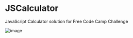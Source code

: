 # JSCalculator
JavaScript Calculator solution for Free Code Camp Challenge

![image](https://user-images.githubusercontent.com/12905013/220418399-43156384-41fb-4a1f-a363-4e36f0241102.png)

